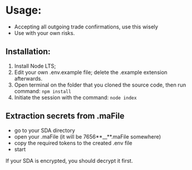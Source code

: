 # Usage:

- Accepting all outgoing trade confirmations, use this wisely
- Use with your own risks.

## Installation:

1. Install Node LTS;
2. Edit your own .env.example file; delete the .example extension afterwards.
3. Open terminal on the folder that you cloned the source code, then run command: `npm install`
4. Initiate the session with the command: `node index`

## Extraction secrets from .maFile

- go to your SDA directory
- open your .maFile (it will be 7656**\_\_**.maFile somewhere)
- copy the required tokens to the created .env file
- start

If your SDA is encrypted, you should decrypt it first.
